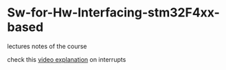 # Sw-for-Hw-Interfacing-stm32F4xx-based
lectures notes of the course

check this <a href="https://drive.google.com/file/d/18d2WAA9E492mNyuN5lSMJ8p98OvvtNY9/view?usp=sharing">video explanation</a> on interrupts
